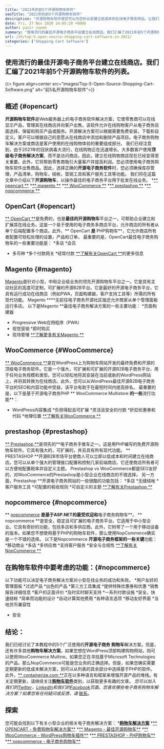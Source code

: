 ```yaml
---
title: "2021年的前5个开源购物车软件" 
seoTitle: "2021年的前5个开源购物车软件" 
description: "开源购物车软件使您可以为您的业务建立低成本的在线电子商务网站。让我们回顾一下前5个免费软件购物车。" 
date: Fri, 27 Nov 2020 14:05:20 +0000
author: yasir saeed
summary: "使用流行的最佳开源电子商务平台建立在线商店。我们汇编了2021年前5个开源购物车软件的列表。" 
url: /zh/top-5-open-source-shopping-cart-software-in-2021/
categories: ['Shopping Cart Software']
---
```


## 使用流行的最佳开源电子商务平台建立在线商店。我们汇编了2021年前5个开源购物车软件的列表。

{{< figure align=center src="images/Top-5-Open-Source-Shopping-Cart-Software.png" alt="前5名开源购物车软件">}}


## **概述** {#opencart}
**开源购物车软件**是Web服务器上的电子商务软件解决方案，它使零售商可以在线显示产品，管理其在线商店并向客户出售。该软件允许在线购物客户从电子商务店面选择，保留和购买产品或服务。开源解决方案可以根据需要免费安装，下载和自定义。客户可以根据自己的意愿从在线商店中添加和删除产品项目。电子商务购物车解决方案或商店是客户使用的在线购物体验的重要组成部分。
我们已经注意到，由于2021年的冠状病毒大流行，在线购物正在迅速增长。大多数客户使用**顶级电子商务解决方案**，而不是访问商店。因此，建立在线购物商店现在已经变得至关重要。此外，它将帮助零售商吸引大量客户并提高利润。您必须使用电子商务购物车软件出售商品。因此，选择正确的**开源电子商务软件**时，您必须确保库存管理，产品清单，购物车，结帐，营销工具和客户服务工具等功能。
我们将在这篇文章中介绍以下**开源购物车**，以操作最佳的电子商务平台用于批发在线业务。
  *[** opencart **][1]
  *[** magento **][2]
  *[** WooCommerce **][3]
  *[** prestashop **][4]
  *[** nopcommerce **][5]

## OpenCart {#opencart}
[** OpenCart **][6]是免费的，也是**最佳的开源购物车**平台之一，可帮助企业建立和扩展其在线业务。这是一个易于使用的电子商务多商店平台，允许商店的所有者从单个后端配置多个商店。此外，** OpenCart **是** PHP购物车**，它允许商店所有者配置可轻松处理的设置，产品和订单。
最重要的是，OpenCart最佳电子商务购物车的一些重要功能是：
  *多店
  *会员
  * 多币种
  *多个付款网关
  *经常付款
[**了解有关OpenCart **][7]的更多信息

## Magento {#magento}
[Magento][8]是针对小型，中和企业级业务的领先开源购物车平台之一。它是具有主动社区的高度可定制，可扩展的开源B2B平台。它是最好的开源电子商务平台，它具有运行成功在线商店（例如PWA，页面构建器，客户支持工具等）所需的所有现代功能。 Magento ****无前往电子商务开源社区版还允许商家从单个管理面板运行多店。
以下是Magento **最佳电子商务解决方案的一些主要功能：
  *页面构建器
  * Progressive Web应用程序（PWA）
  * 视觉营销
  *即时购买
  * 现场管理
[**了解更多有关Magento **][8]

## WooCommerce {#WooCommerce}
[** WooCommerce **][9]是在WordPress上为购物车网站开发的最终免费和开源的顶级电子商务软件。它是一个强大，可扩展和可扩展的开源B2B电子商务平台，用于任何业务规模和类型。您可以轻松地将其安装在当前或新的WordPress网站上，并将其转换为在线商店。此外，您可以从WordPress最佳开源B2B电子商务平台的SEO和内容功能中受益，该平台有助于在最短时间内提高排名。
最重要的是，以下是基于开源电子商务PHP ** WooCommerce Multistore **的一些**流行功能**：
  * WordPress内容集成
  *负担得起且可扩展
  *灵活且安全的付款
  *折扣优惠券和代码
  *地理位置
[**了解有关WooCommerce **][10]

## prestashop {#prestashop}
[** Prestashop **][11]是领先的**电子商务手推车之一。这是用PHP编写的免费开源购物车软件。它具有强大的，可扩展的，并且具有所有现代功能。 ** PRESTASHOP **开源B2B市场平台使商人可以立即以低成本和时间建立在线商店。您可以从单个强大的管理接口配置和控制几家前端商店。它还使商店所有者可以方便地配置税率并自定义主题。 Prestashop vs WooCommerce都是SEO友好的，对WooCommerce的Prestashop是小型企业在线商店的不错选择。
另一方面，Prestashop **开源电子商务网站的一些很酷的功能包括：
  *多店
  *无缝结帐
  *客户服务工具
  *可配置的税收规则
  *可自定义的主题
[**了解有关Prestashop **][12]

## nopcommerce {#nopcommerce}
** [nopcommerce][13] **是基于ASP.NET的最受欢迎和**电子商务购物车**。 ** nopcommerce **是安全，稳定且可扩展的电子商务平台。它适用于中小型企业。它具有奇妙的功能，包括多店和多供应商。此外，它附带了一个用于移动设备的版本。如果您不想使用基于PHP的购物车软件，那么使用NopCommerce确实是一个不错的选择。
以下是Nopcommerce **开源电子商务框架的一些关键**功能：
  *移动商业
  *多店
  *多供应商
  *支持客户服务
  *安全与合规性
[**了解有关NopCommerce **][14]

## **在购物车软件中要考虑的功能**：{#nopcommerce}
以下功能可以决定电子商务解决方案对小型在线业务的成功和失败。
  *用户友好的管理面板
  *过滤产品
  *出色的产品
  *第三方工具集成
  *提供特殊优惠券和优惠
  *销售报告详细信息
  *客户的正面评价
  *及时实时聊天支持
  *一系列付款设施
  *安全，快速结帐
  *简单而功能的设计
  *自动计算其他费用
  *各种语言选项
  *移动友好界面
  *当地货币兼容性
  * 安全

## 结论：
我们已经讨论了本教程中的5个广泛使用的**开源电子商务** **购物车**解决方案。但是，还有许多其他**购物车解决方案**。如果您想在WordPress顶部构建购物网站，则可以使用WooCommerce Multine。如果您正在寻找基于Microsoft Technologies的产品，那么NopCommerce可能是您业务的正确选择。但是，如果您确实需要定期更新的低成本解决方案，则可以从列表的其余部分中选择基于PHP的软件。
此外，[** containerize.com **][15]正在以多种语言和框架来增强开源产品的堆栈。有关定期更新，请继续关注[**购物车软件**][16]类别，以获取更多有趣的文章。 _您可以加入我们的[Twitter][17]，[LinkedIn][18]和我们的[Facebook][19]页面。您喜欢哪些电子商务购物车解决方案？如果您有任何疑问或反馈，请_ [联系][20]。

## 探索
您可能会找到以下有关小型企业的相关电子商务解决方案：
  *[**购物车解决方案**][21]
  *[** OPENCART  - 免费购物车解决方案**][22]
  *[** Magento  - 最佳开源购物车**][23]
  *[** WooCommerce  -  WordPress购物车插件**][24]
  *[** PRESTASHOP  -  PHP购物车**][25]
  *[** nopcommerce  - 电子商务购物车**][26]

  
[1]: #OpenCart
[2]: #Magento
[3]: #WooCommerce
[4]: #PrestaShop
[5]: #nopCommerce
[6]: https://products.containerize.com/ecommerce/opencart/
[7]: https://www.opencart.com/
[8]: https://magento.com/
[9]: https://products.containerize.com/ecommerce/woocommerce/
[10]: https://woocommerce.com/
[11]: https://products.containerize.com/ecommerce/prestashop/
[12]: https://www.prestashop.com/
[13]: https://products.containerize.com/ecommerce/nopcommerce/
[14]: https://www.nopcommerce.com/
[15]: https://www.containerize.com/
[16]: https://blog.containerize.com/category/shopping-cart-software
[17]: https://twitter.com/containerize_co
[18]: https://www.linkedin.com/company/containerize/
[19]: http://facebook.com/containerize
[20]: mailto:yasir.saeed@aspose.com
[21]: https://products.containerize.com/ecommerce
[22]: https://products.containerize.com/ecommerce/opencart
[23]: https://products.containerize.com/ecommerce/magento
[24]: https://products.containerize.com/ecommerce/woocommerce
[25]: https://products.containerize.com/ecommerce/prestashop
[26]: https://products.containerize.com/ecommerce/nopcommerce
